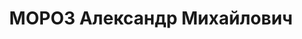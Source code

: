 ---
title: МОРОЗ Александр Михайлович
description: '1900, м. Бобруйськ Могильовської обл., Білорусь, єврей, член ВКП(б)
  у 1925-1937 рр., освіта н/вища, прож.: м. Старобільськ, голова міськради

  Військовою колегією Верховного суду СРСР 1 грудня 1937 р. засуджений до розстрілу.
  Вирок виконано 2 грудня 1937 р.

  Реабілітований у 1956 р.'
---